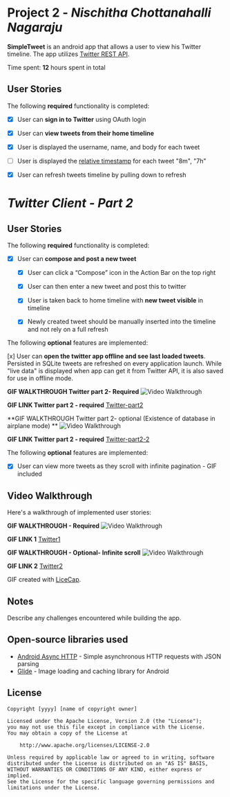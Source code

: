 # Project 2 - *Nischitha Chottanahalli Nagaraju*

**SimpleTweet** is an android app that allows a user to view his Twitter timeline. The app utilizes [Twitter REST API](https://dev.twitter.com/rest/public).

Time spent: **12** hours spent in total

## User Stories

The following **required** functionality is completed:

- [x] User can **sign in to Twitter** using OAuth login
- [x]	User can **view tweets from their home timeline**
  - [x] User is displayed the username, name, and body for each tweet
  - [ ] User is displayed the [relative timestamp](https://gist.github.com/nesquena/f786232f5ef72f6e10a7) for each tweet "8m", "7h"
- [x] User can refresh tweets timeline by pulling down to refresh


#  *Twitter Client - Part 2*
## User Stories

The following **required** functionality is completed:

- [x] User can **compose and post a new tweet**
  - [x] User can click a “Compose” icon in the Action Bar on the top right
  - [x] User can then enter a new tweet and post this to twitter
  - [x] User is taken back to home timeline with **new tweet visible** in timeline
  - [x] Newly created tweet should be manually inserted into the timeline and not rely on a full refresh
  

The following **optional** features are implemented:

[x] User can **open the twitter app offline and see last loaded tweets**. Persisted in SQLite tweets are refreshed on every application launch. While "live data" is displayed when app can get it from Twitter API, it is also saved for use in offline mode.


**GIF WALKTHROUGH  Twitter part 2- Required**  <img src='https://user-images.githubusercontent.com/61173798/108665092-f59ccb80-7488-11eb-9297-5f6e763e8c16.gif' title='Video Walkthrough' width='' alt='Video Walkthrough' />




**GIF LINK Twitter part 2 - required** [Twitter-part2](https://user-images.githubusercontent.com/61173798/108665092-f59ccb80-7488-11eb-9297-5f6e763e8c16.gif)



**GIF WALKTHROUGH  Twitter part 2- optional (Existence of database in airplane mode) **  <img src='https://user-images.githubusercontent.com/61173798/108676545-3c94bc00-749d-11eb-8d38-002b579ba0ef.gif' title='Video Walkthrough' width='' alt='Video Walkthrough' />




**GIF LINK Twitter part 2 - required** [Twitter-part2-2](https://user-images.githubusercontent.com/61173798/108676545-3c94bc00-749d-11eb-8d38-002b579ba0ef.gif)





The following **optional** features are implemented:

- [x] User can view more tweets as they scroll with infinite pagination - GIF included
## Video Walkthrough

Here's a walkthrough of implemented user stories:

**GIF WALKTHROUGH - Required**  <img src='https://user-images.githubusercontent.com/61173798/107914425-43f51c00-6f17-11eb-9611-7225699a9367.gif' title='Video Walkthrough' width='' alt='Video Walkthrough' />




**GIF LINK 1**  [Twitter1](https://user-images.githubusercontent.com/61173798/107914425-43f51c00-6f17-11eb-9611-7225699a9367.gif)


**GIF WALKTHROUGH - Optional- Infinite scroll**  <img src='https://user-images.githubusercontent.com/61173798/107918489-9ab22400-6f1e-11eb-82c6-49de047f90ab.gif' title='Video Walkthrough' width='' alt='Video Walkthrough' />

**GIF LINK 2** [Twitter2](https://user-images.githubusercontent.com/61173798/107918489-9ab22400-6f1e-11eb-82c6-49de047f90ab.gif)

GIF created with [LiceCap](http://www.cockos.com/licecap/).

## Notes

Describe any challenges encountered while building the app.

## Open-source libraries used

- [Android Async HTTP](https://github.com/codepath/CPAsyncHttpClient) - Simple asynchronous HTTP requests with JSON parsing
- [Glide](https://github.com/bumptech/glide) - Image loading and caching library for Android

## License

    Copyright [yyyy] [name of copyright owner]

    Licensed under the Apache License, Version 2.0 (the "License");
    you may not use this file except in compliance with the License.
    You may obtain a copy of the License at

        http://www.apache.org/licenses/LICENSE-2.0

    Unless required by applicable law or agreed to in writing, software
    distributed under the License is distributed on an "AS IS" BASIS,
    WITHOUT WARRANTIES OR CONDITIONS OF ANY KIND, either express or implied.
    See the License for the specific language governing permissions and
    limitations under the License.
